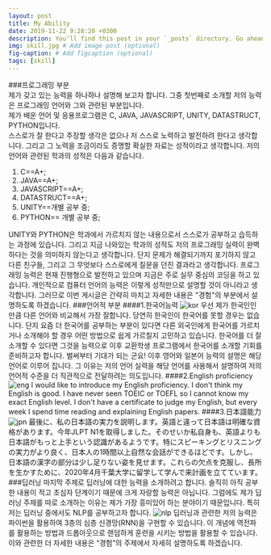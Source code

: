 ```yaml
---
layout: post
title: My Ability
date: 2019-11-22 9:28:20 +0300
description: You’ll find this post in your `_posts` directory. Go ahead and edit it and re-build the site to see your changes. # Add post description (optional)
img: skill.jpg # Add image post (optional)
fig-caption: # Add figcaption (optional)
tags: [skill]
---
```


###프로그래밍 부분<br>
제가 갖고 있는 능력을 하나하나 설명해 보고자 합니다.
그중 첫번째로 소개할 저의 능력은 프로그래밍 언어와 그와 관련된 부분입니다.<br>제가 배운 언어 및 응용프로그램은 C, JAVA, JAVASCRIPT, UNITY, DATASTRUCT, PYTHON입니다.<br>스스로가 잘 한다고 주장할 생각은 없으나 저 스스로 노력하고 발전하려 한다고 생각합니다.
그리고 그 노력을 조금이라도 증명할 확실한 자료는 성적이라고 생각합니다.
저의 언어와 관련된 학과의 성적은 다음과 같습니다.
1. C==A+;
2.	JAVA==A+;
3.	JAVASCRIPT==A+;
4.	DATASTRUCT==A+;
5.	UNITY==개별 공부 중;
6.	PYTHON== 개별 공부 중;

UNITY와 PYTHON은 학과에서 가르치지 않는 내용으로서 스스로가 공부하고 습득하는 과정에 있습니다.
그리고 지금 나와있는 학과의 성적도 저의 프로그래밍 실력이 완벽하다는 것을 의미하지 않는다고 생각합니다. 단지 문제가 해결되기까지 포기하지 않고 다른 친구들, 그리고 그 무엇보다 스스로에게 질문을 던진 결과라고 생각합니다.
프로그래밍 능력은 현재 진행형으로 발전하고 있으며 지금은 주로 실무 중심의 코딩을 하고 있습니다. 개인적으로 컴퓨터 언어의 능력은 이렇게 성적만으로 설명할 것이 아니라고 생각합니다. 그러므로 이번 게시글은 간략히 마치고 자세한 내용은 "경험"의 부분에서 설명하도록 하겠습니다.
###언어적 부분
####1.한국어능력
![kor]({{site.baseurl}}/assets/img/kor.jpg)
우선 제가 한국인인 만큼 다른 언어와 비교해서 가장 잘합니다.
당연히 한국인이 한국어를 못할 경우는 없습니다.
단지 요즘 더 한국어를 공부하는 부분이 있다면 다른 외국인에게 한국어를 가르치거나 소개해야 할 경우 어떤 방법으로 쉽게 가르칠지 고민하고 있습니다.
한국어를 더 잘 소개할 수 있다면 그것을 능력으로 이후 교환학생 프로그램에서 한국어를 소개할 기회를 준비하고자 합니다. 벌써부터 기대가 되는 군요!
이후 영어와 일본어 능력의 설명은 해당 언어로 이루어 집니다.
그 이유는 저의 언어 실력을 해당 언어를 사용해서 설명하여 저의 언어적 수준을 더 직관적으로 전달하려는 의도입니다.
####2.English proficiency
![eng]({{site.baseurl}}/assets/img/eng.jpg)
I would like to introduce my English proficiency. I don't think my English is good. I have never seen TOEIC or TOEFL so I cannot know my exact English level. I don't have a certificate to judge my English, but every week I spend time reading and explaining English papers.
####3.日本語能力
![jpn]({{site.baseurl}}/assets/img/jpn.jpg)
最後に、私の日本語の実力を説明します。英語と違って日本語は明確な資格があります。今年JLPT N1を取得しました。そのせいか私自身も、英語よりも日本語がもっと上手という認識があるようです。特にスピーキングとリスニングの実力がより良く、日本人の1時間以上自然な会話ができるほどです。しかし、日本語の漢字の部分は少し足りない姿を見せます。これらの欠点を克服し、長所を生かすために、2020年4月千葉大学に留学して学んで来計画を立てています。
###딥러닝
마지막 주제로 딥러닝에 대한 능력을 소개하려고 합니다.
솔직히 아직 공부한 내용이 적고 초심자 단계이기 때문에 크게 자랑할 능력은 아닙니다.
그럼에도 제가 딥러닝 주제를 따로 소개하는 이유는 제가 가장 흥미있어 하는 분야이기 때문입니다.
특히 저는 딥러닝 중에서도 NLP를 공부하고자 합니다.
![nlp]({{site.baseurl}}/assets/img/lnp.jpg)
딥러닝과 관련한 저의 능력은 파이썬을 활용하여 3층의 심층 신경망(RNN)을 구현할 수 있습니다. 이 개념에 역전파를 활용하는 방법과 드롭아웃으로 랜덤하게 훈련을 시키는 방법을 활용할 수 있습니다. 이와 관련한 더 자세한 내용은 “경험”의 주제에서 자세히 설명하도록 하겠습니다.


